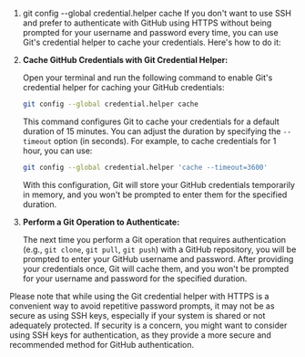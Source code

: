 1. git config --global credential.helper cache 
If you don't want to use SSH and prefer to authenticate with GitHub using HTTPS without being prompted for your username and password every time, you can use Git's credential helper to cache your credentials. Here's how to do it:

1. **Cache GitHub Credentials with Git Credential Helper:**

   Open your terminal and run the following command to enable Git's credential helper for caching your GitHub credentials:

   ```bash
   git config --global credential.helper cache
   ```

   This command configures Git to cache your credentials for a default duration of 15 minutes. You can adjust the duration by specifying the `--timeout` option (in seconds). For example, to cache credentials for 1 hour, you can use:

   ```bash
   git config --global credential.helper 'cache --timeout=3600'
   ```

   With this configuration, Git will store your GitHub credentials temporarily in memory, and you won't be prompted to enter them for the specified duration.

2. **Perform a Git Operation to Authenticate:**

   The next time you perform a Git operation that requires authentication (e.g., `git clone`, `git pull`, `git push`) with a GitHub repository, you will be prompted to enter your GitHub username and password. After providing your credentials once, Git will cache them, and you won't be prompted for your username and password for the specified duration.

Please note that while using the Git credential helper with HTTPS is a convenient way to avoid repetitive password prompts, it may not be as secure as using SSH keys, especially if your system is shared or not adequately protected. If security is a concern, you might want to consider using SSH keys for authentication, as they provide a more secure and recommended method for GitHub authentication.
